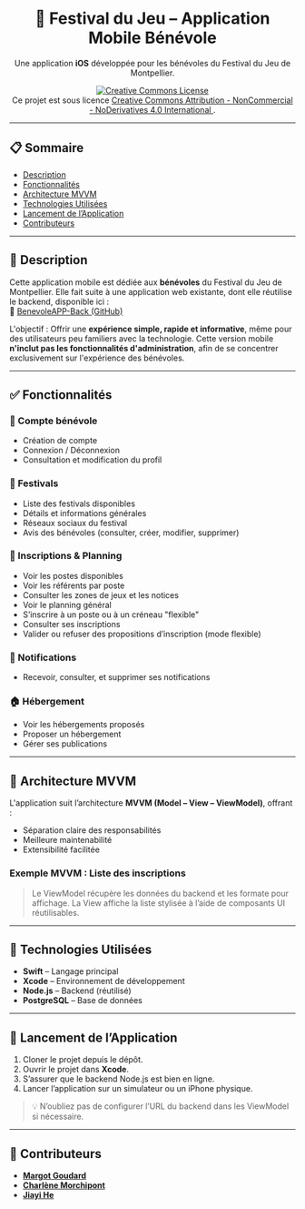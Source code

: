 <div align="center">

# 🎲 Festival du Jeu – Application Mobile Bénévole

Une application **iOS** développée pour les bénévoles du Festival du Jeu de Montpellier.

<a rel="license" href="http://creativecommons.org/licenses/by-nc-nd/4.0/">
  <img alt="Creative Commons License" style="border-width:0" 
       src="https://i.creativecommons.org/l/by-nc-nd/4.0/88x31.png" />
</a><br />
Ce projet est sous licence 
<a rel="license" href="http://creativecommons.org/licenses/by-nc-nd/4.0/">
  Creative Commons Attribution - NonCommercial - NoDerivatives 4.0 International
</a>.

---

</div>

## 📋 Sommaire

- [Description](#description)
- [Fonctionnalités](#fonctionnalités)
- [Architecture MVVM](#architecture-mvvm)
- [Technologies Utilisées](#technologies-utilisées)
- [Lancement de l’Application](#lancement-de-lapplication)
- [Contributeurs](#contributeurs)

---

## 🧭 Description

Cette application mobile est dédiée aux **bénévoles** du Festival du Jeu de Montpellier. Elle fait suite à une application web existante, dont elle réutilise le backend, disponible ici :  
🔗 [BenevoleAPP-Back (GitHub)](https://github.com/JiayiHE95/BenevoleAPP-Back)

L'objectif : Offrir une **expérience simple, rapide et informative**, même pour des utilisateurs peu familiers avec la technologie. Cette version mobile **n'inclut pas les fonctionnalités d'administration**, afin de se concentrer exclusivement sur l'expérience des bénévoles.

---

## ✅ Fonctionnalités

### 🔐 Compte bénévole

- Création de compte
- Connexion / Déconnexion
- Consultation et modification du profil

### 📅 Festivals

- Liste des festivals disponibles
- Détails et informations générales
- Réseaux sociaux du festival
- Avis des bénévoles (consulter, créer, modifier, supprimer)

### 📌 Inscriptions & Planning

- Voir les postes disponibles
- Voir les référents par poste
- Consulter les zones de jeux et les notices
- Voir le planning général
- S’inscrire à un poste ou à un créneau "flexible"
- Consulter ses inscriptions
- Valider ou refuser des propositions d’inscription (mode flexible)

### 🔔 Notifications

- Recevoir, consulter, et supprimer ses notifications

### 🏠 Hébergement

- Voir les hébergements proposés
- Proposer un hébergement
- Gérer ses publications

---

## 🧱 Architecture MVVM

L'application suit l’architecture **MVVM (Model – View – ViewModel)**, offrant :

- Séparation claire des responsabilités
- Meilleure maintenabilité
- Extensibilité facilitée

### Exemple MVVM : Liste des inscriptions
> Le ViewModel récupère les données du backend et les formate pour affichage. La View affiche la liste stylisée à l’aide de composants UI réutilisables.

---

## 🧰 Technologies Utilisées

- **Swift** – Langage principal
- **Xcode** – Environnement de développement
- **Node.js** – Backend (réutilisé)
- **PostgreSQL** – Base de données

---

## 🚀 Lancement de l’Application

1. Cloner le projet depuis le dépôt.
2. Ouvrir le projet dans **Xcode**.
3. S’assurer que le backend Node.js est bien en ligne.
4. Lancer l’application sur un simulateur ou un iPhone physique.

> 💡 N’oubliez pas de configurer l’URL du backend dans les ViewModel si nécessaire.

---

## 🤝 Contributeurs

- [**Margot Goudard**](https://github.com/margotgoudard)
- [**Charlène Morchipont**](https://github.com/charleneMrcp)
- [**Jiayi He**](https://github.com/JiayiHE95)
